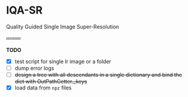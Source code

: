# IQA-SR
Quality Guided Single Image Super-Resolution

:zzz::zzz::zzz:

**TODO**

- [x] test script for single lr image or a folder
- [ ] dump error logs
- [ ] ~~design a tree with all descendants in a single dictionary and bind the dict with OutPathGetter._keys~~
- [x] load data from `npz` files